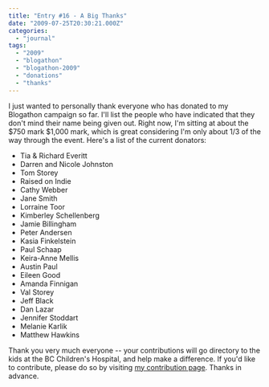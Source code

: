 ```yaml
---
title: "Entry #16 - A Big Thanks"
date: "2009-07-25T20:30:21.000Z"
categories: 
  - "journal"
tags: 
  - "2009"
  - "blogathon"
  - "blogathon-2009"
  - "donations"
  - "thanks"
---
```


I just wanted to personally thank everyone who has donated to my Blogathon campaign so far. I'll list the people who have indicated that they don't mind their name being given out. Right now, I'm sitting at about the $750 mark $1,000 mark, which is great considering I'm only about 1/3 of the way through the event. Here's a list of the current donators:

- Tia & Richard Everitt
- Darren and Nicole Johnston
- Tom Storey
- Raised on Indie
- Cathy Webber
- Jane Smith
- Lorraine Toor
- Kimberley Schellenberg
- Jamie Billingham
- Peter Andersen
- Kasia Finkelstein
- Paul Schaap
- Keira-Anne Mellis
- Austin Paul
- Eileen Good
- Amanda Finnigan
- Val Storey
- Jeff Black
- Dan Lazar
- Jennifer Stoddart
- Melanie Karlik
- Matthew Hawkins

Thank you very much everyone -- your contributions will go directory to the kids at the BC Children's Hospital, and help make a difference. If you'd like to contribute, please do so by visiting [my contribution page](http://www.canadahelps.org/GivingPages/GivingPage.aspx?gpID=4875). Thanks in advance.
